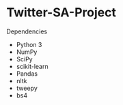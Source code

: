 # Twitter-SA-Project

Dependencies
* Python 3
* NumPy
* SciPy
* scikit-learn
* Pandas
* nltk
* tweepy
* bs4


